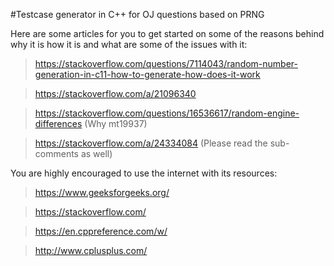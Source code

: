 #Testcase generator in C++ for OJ questions based on PRNG

Here are some articles for you to get started on some of the reasons behind why it is how it is and what are some of the issues with it:
> https://stackoverflow.com/questions/7114043/random-number-generation-in-c11-how-to-generate-how-does-it-work 

> https://stackoverflow.com/a/21096340

> https://stackoverflow.com/questions/16536617/random-engine-differences (Why mt19937)

> https://stackoverflow.com/a/24334084 (Please read the sub-comments as well)

You are highly encouraged to use the internet with its resources:
> https://www.geeksforgeeks.org/

> https://stackoverflow.com/

> https://en.cppreference.com/w/

> http://www.cplusplus.com/
